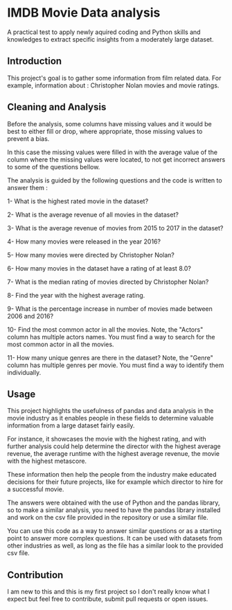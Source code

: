 # IMDB Movie Data analysis
A practical test to apply newly aquired coding and Python skills and knowledges to extract specific insights from a moderately large dataset.

## Introduction
This project's goal is to gather some information from film related data. For example, information about : Christopher Nolan movies and movie ratings.

## Cleaning and Analysis
Before the analysis, some columns have missing values and it would be best to either fill or drop, where appropriate, those missing values to prevent a bias.

In this case the missing values were filled in with the average value of the column where the missing values were located, to not get incorrect answers to some of the questions bellow.

The analysis is guided by the following questions and the code is written to answer them :

  1- What is the highest rated movie in the dataset?
  
  2- What is the average revenue of all movies in the dataset?
  
  3- What is the average revenue of movies from 2015 to 2017 in the dataset?
  
  4- How many movies were released in the year 2016?
  
  5- How many movies were directed by Christopher Nolan?
  
  6- How many movies in the dataset have a rating of at least 8.0?
  
  7- What is the median rating of movies directed by Christopher Nolan?
  
  8- Find the year with the highest average rating.
  
  9- What is the percentage increase in number of movies made between 2006 and 2016?
  
  10- Find the most common actor in all the movies. Note, the "Actors" column has multiple actors names. You must find a way to search for the most common actor in all the movies.
  
  11- How many unique genres are there in the dataset? Note, the "Genre" column has multiple genres per movie. You must find a way to identify them individually.

## Usage
This project highlights the usefulness of pandas and data analysis in the movie industry as it enables people in these fields to determine valuable information from a large dataset fairly easily.

For instance, it showcases the movie with the highest rating, and with further analysis could help determine the director with the highest average revenue, the average runtime with the highest average revenue, the movie with the highest metascore.

These information then help the people from the industry make educated decisions for their future projects, like for example which director to hire for a successful movie.

The answers were obtained with the use of Python and the pandas library, so to make a similar analysis, you need to have the pandas library installed and work on the csv file provided in the repository or use a similar file.

You can use this code as a way to answer similar questions or as a starting point to answer more complex questions. It can be used with datasets from other industries as well, as long as the file has a similar look to the provided csv file.

## Contribution
I am new to this and this is my first project so I don't really know what I expect but feel free to contribute, submit pull requests or open issues.
